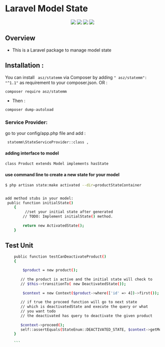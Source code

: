 # Laravel Model State
<div class="row" align="center">
<img src="https://img.shields.io/github/issues/ahmadzreqat/stateMM" >
<img src="https://img.shields.io/github/stars/ahmadzreqat/stateMM" >
<img src="https://img.shields.io/github/license/ahmadzreqat/stateMM" >
<img src="https://img.shields.io/github/watchers/ahmadzreqat/stateMM?style=social" >
 </div>

## Overview
* This is a Laravel package to manage model state 



## Installation :
You can install ` asz/statemm` via Composer by adding `" asz/statemm": "^1.1"` 
as requirement to your composer.json. 
OR : 
```bash
composer require asz/statemm
```
* Then :
```bash
composer dump-autoload
```

### Service Provider:

go to your config/app.php file and add : 
```bash
 statemm\StateServiceProvider::class ,
```
#### adding interface to model 

```bash 
class Product extends Model implements hasState
```


#### use command line to create a new state for your model


```bash 
$ php artisan state:make activated --dir=productStateContainer
```

```bash

add method stubs in your model:
 public function initialState()
    {
         //set your initial state after generated 
        // TODO: Implement initialState() method.
        
        return new ActivatedState();
    }
```


## Test Unit
```bash
    public function testCanDeactivateProduct()
    {

        $product = new product();
       
       // the product is active and the initial state will check to 
       // $this->transitionTo( new DeactivatedState()); 
       
        $context = new Context($product->where(['id' => 4])->first()); 
       
       // if true the proceed function will go to next state 
       // which is deactivatedState and execute the query or what 
       // you want todo
       // the deactivated has query to deactivate the given product
       
       $context->proceed();
       self::assertEquals(StateEnum::DEACTIVATED_STATE, $context->getModel()->state);
    }
    
    ```
